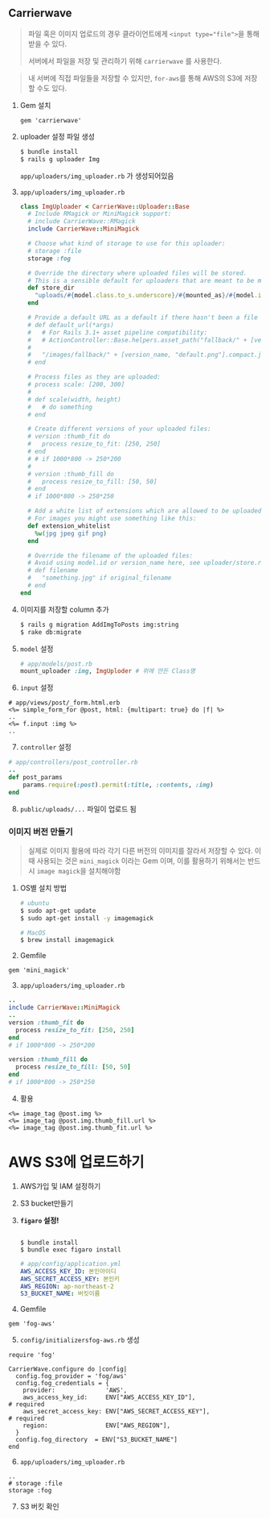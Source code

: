 ## Carrierwave

> 파일 혹은 이미지 업로드의 경우 클라이언트에게 `<input type="file">`을 통해 받을 수 있다.
>
> 서버에서 파일을 저장 및 관리하기 위해 `carrierwave`  를 사용한다.

> 내 서버에 직접 파일들을 저장할 수 있지만, `for-aws`를 통해 AWS의 S3에 저장할 수도 있다.

1. Gem 설치

   `gem 'carrierwave'`

   

2. uploader 설정 파일 생성

   ```bash
   $ bundle install
   $ rails g uploader Img
   ```

   `app/uploaders/img_uploader.rb` 가 생성되어있음

   

3. `app/uploaders/img_uploader.rb`

   ```ruby
   class ImgUploader < CarrierWave::Uploader::Base
     # Include RMagick or MiniMagick support:
     # include CarrierWave::RMagick
     include CarrierWave::MiniMagick
   
     # Choose what kind of storage to use for this uploader:
     # storage :file
     storage :fog
   
     # Override the directory where uploaded files will be stored.
     # This is a sensible default for uploaders that are meant to be mounted:
     def store_dir
       "uploads/#{model.class.to_s.underscore}/#{mounted_as}/#{model.id}"
     end
   
     # Provide a default URL as a default if there hasn't been a file uploaded:
     # def default_url(*args)
     #   # For Rails 3.1+ asset pipeline compatibility:
     #   # ActionController::Base.helpers.asset_path("fallback/" + [version_name, "default.png"].compact.join('_'))
     #
     #   "/images/fallback/" + [version_name, "default.png"].compact.join('_')
     # end
   
     # Process files as they are uploaded:
     # process scale: [200, 300]
     #
     # def scale(width, height)
     #   # do something
     # end
   
     # Create different versions of your uploaded files:
     # version :thumb_fit do
     #   process resize_to_fit: [250, 250]
     # end
     # # if 1000*800 -> 250*200
     #
     # version :thumb_fill do
     #   process resize_to_fill: [50, 50]
     # end
     # if 1000*800 -> 250*250
   
     # Add a white list of extensions which are allowed to be uploaded.
     # For images you might use something like this:
     def extension_whitelist
       %w(jpg jpeg gif png)
     end
   
     # Override the filename of the uploaded files:
     # Avoid using model.id or version_name here, see uploader/store.rb for details.
     # def filename
     #   "something.jpg" if original_filename
     # end
   end
   ```

   

4. 이미지를 저장할 column 추가

   ```bash
   $ rails g migration AddImgToPosts img:string
   $ rake db:migrate
   ```

   

5. `model` 설정

   ```ruby
   # app/models/post.rb
   mount_uploader :img, ImgUploder # 위에 만든 Class명
   ```

   

6.  `input` 설정

   ```erb
   # app/views/post/_form.html.erb
   <%= simple_form_for @post, html: {multipart: true} do |f| %>
   ..
   <%= f.input :img %>
   ..
   ```

   

7.  `controller` 설정

   ```ruby
   # app/controllers/post_controller.rb
   ..
   def post_params
       params.require(:post).permit(:title, :contents, :img)
   end
   ```

   

8. `public/uploads/...` 파일이 업로드 됨



### 이미지 버전 만들기

> 실제로 이미지 활용에 따라 각기 다른 버전의 이미지를 잘라서 저장할 수 있다. 이때 사용되는 것은 `mini_magick` 이라는 Gem 이며, 이를 활용하기 위해서는 반드시 `image magick`을 설치해야함



1. OS별 설치 방법

   ```bash
   # ubuntu
   $ sudo apt-get update
   $ sudo apt-get install -y imagemagick
   
   # MacOS
   $ brew install imagemagick
   ```

   

2.  Gemfile

   ```
   gem 'mini_magick'
   ```

   

3.  `app/uploaders/img_uploader.rb`

   ```ruby
   ..
   include CarrierWave::MiniMagick
   ..
   version :thumb_fit do
     process resize_to_fit: [250, 250]
   end
   # if 1000*800 -> 250*200
   
   version :thumb_fill do
     process resize_to_fill: [50, 50]
   end
   # if 1000*800 -> 250*250
   ```

   

4.  활용

   ```erb
   <%= image_tag @post.img %>
   <%= image_tag @post.img.thumb_fill.url %>
   <%= image_tag @post.img.thumb_fit.url %>
   ```





# AWS S3에 업로드하기

1. AWS가입 및 IAM 설정하기

2. S3 bucket만들기

3. **`figaro` 설정!**

   ```
   
   ```

   ```
   $ bundle install
   $ bundle exec figaro install
   ```

   ```yaml
   # app/config/application.yml
   AWS_ACCESS_KEY_ID: 본인아이디
   AWS_SECRET_ACCESS_KEY: 본인키
   AWS_REGION: ap-northeast-2
   S3_BUCKET_NAME: 버킷이름
   ```

4.  Gemfile

   `gem 'fog-aws'`

5.  `config/initializersfog-aws.rb` 생성

   ```
   require 'fog'
   
   CarrierWave.configure do |config|
     config.fog_provider = 'fog/aws'                        
     config.fog_credentials = {
       provider:              'AWS',                     
       aws_access_key_id:     ENV["AWS_ACCESS_KEY_ID"],                        # required 
       aws_secret_access_key: ENV["AWS_SECRET_ACCESS_KEY"],                        # required 
       region:                ENV["AWS_REGION"],                
     }
     config.fog_directory  = ENV["S3_BUCKET_NAME"]                       
   end
   
   ```

6.  `app/uploaders/img_uploader.rb`

   ```
   ..
   # storage :file
   storage :fog
   ```

7.  S3 버킷 확인